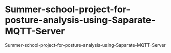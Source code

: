 # Summer-school-project-for-posture-analysis-using-Saparate-MQTT-Server
Summer-school-project-for-posture-analysis-using-Saparate-MQTT-Server


